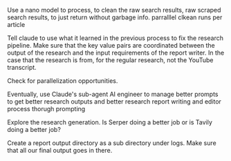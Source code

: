 Use a nano model to process, to clean the raw search results, raw scraped search results, to just return without garbage info.  parralllel clkean  runs per article

Tell claude to use what it learned in the previous process to fix the research pipeline. Make sure that the key value pairs are coordinated between the output of the research and the input requirements of the report writer. In the case that the research is from, for the regular research, not the YouTube transcript.

Check for parallelization opportunities.

Eventually, use Claude's sub-agent AI engineer to manage better prompts to get better research outputs and better research report writing and editor process thorugh prompting

Explore the research generation. Is Serper doing a better job or is Tavily doing a better job?


Create a report output directory as a sub directory under logs. Make sure that all our final output goes in there.










